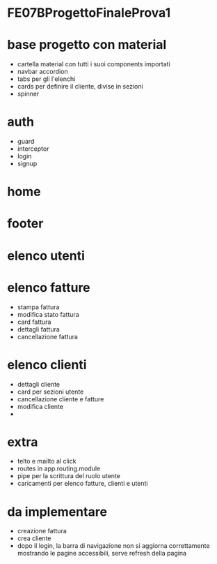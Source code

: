 # FE07BProgettoFinaleProva1

# base progetto con material
- cartella material con tutti i suoi components importati
- navbar accordion
- tabs per gli l'elenchi
- cards per definire il cliente, divise in sezioni
- spinner

# auth
- guard
- interceptor
- login
- signup

# home

# footer 

# elenco utenti

# elenco fatture
- stampa fattura
- modifica stato fattura
- card fattura
- dettagli fattura
- cancellazione fattura

# elenco clienti
- dettagli cliente
- card per sezioni utente
- cancellazione cliente e fatture
- modifica cliente
- 
# extra
- telto e mailto al click
- routes in app.routing.module
- pipe per la scrittura del ruolo utente
- caricamenti per elenco fatture, clienti e utenti


# da implementare
- creazione fattura
- crea cliente
- dopo il login, la barra di navigazione non si aggiorna correttamente mostrando le pagine accessibili, serve refresh della pagina
